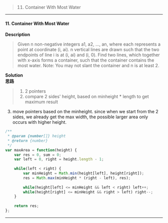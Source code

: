 >11. Container With Most Water

* * *
#### 11. Container With Most Water

**Description**   
>Given n non-negative integers a1, a2, ..., an, where each represents a point at coordinate (i, ai). n vertical lines are drawn such that the two endpoints of line i is at (i, ai) and (i, 0). Find two lines, which together with x-axis forms a container, such that the container contains the most water.
Note: You may not slant the container and n is at least 2.

**Solution**  
**思路**  
>1. 2 pointers
>2. compare 2 sides' height, based on minheight * length to get maximum result
3. move pointers based on the minheight. since when we start from the 2 sides, we already get the max width, the possible larger area only occurs with higher height. 


```JavaScript
/**
 * @param {number[]} height
 * @return {number}
 */
var maxArea = function(height) {
    var res = 0, sum = 0;
    var left = 0, right = height.length - 1;
    
    while(left < right) {
        var minHeight = Math.min(height[left], height[right]);
        res = Math.max(minHeight * (right - left), res);
        
        while(height[left] <= minHeight && left < right) left++;
        while(height[right] <= minHeight && right > left) right--;
    }
        
    return res;
};
```
* * *

